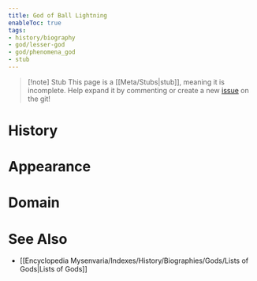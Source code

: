 ```yaml
---
title: God of Ball Lightning
enableToc: true
tags:
- history/biography
- god/lesser-god
- god/phenomena_god
- stub
---
```


> [!note] Stub
> This page is a [[Meta/Stubs|stub]], meaning it is incomplete. Help expand it by commenting or create a new [issue](https://github.com/RagtimeGal/quartz--encyclopedia-mysenvaria/issues/new/choose) on the git!


# History

# Appearance

# Domain

# See Also
- [[Encyclopedia Mysenvaria/Indexes/History/Biographies/Gods/Lists of Gods|Lists of Gods]]
